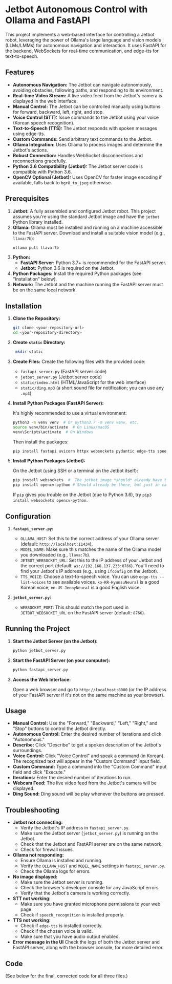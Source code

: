 # Jetbot Autonomous Control with Ollama and FastAPI

This project implements a web-based interface for controlling a Jetbot robot, leveraging the power of Ollama's large language and vision models (LLMs/LMMs) for autonomous navigation and interaction. It uses FastAPI for the backend, WebSockets for real-time communication, and edge-tts for text-to-speech.

## Features

*   **Autonomous Navigation:** The Jetbot can navigate autonomously, avoiding obstacles, following paths, and responding to its environment.
*   **Real-time Video Stream:** A live video feed from the Jetbot's camera is displayed in the web interface.
*   **Manual Control:**  The Jetbot can be controlled manually using buttons for forward, backward, left, right, and stop.
*   **Voice Control (STT):**  Issue commands to the Jetbot using your voice (Korean speech recognition).
*   **Text-to-Speech (TTS):** The Jetbot responds with spoken messages using edge-tts.
*   **Custom Commands:** Send arbitrary text commands to the Jetbot.
*   **Ollama Integration:** Uses Ollama to process images and determine the Jetbot's actions.
*   **Robust Connection:**  Handles WebSocket disconnections and reconnections gracefully.
*   **Python 3.6 Compatibility (Jetbot):** The Jetbot server code is compatible with Python 3.6.
*   **OpenCV Optional (Jetbot):** Uses OpenCV for faster image encoding if available, falls back to `bgr8_to_jpeg` otherwise.

## Prerequisites

1.  **Jetbot:** A fully assembled and configured Jetbot robot.  This project assumes you're using the standard Jetbot image and have the `jetbot` Python library installed.
2.  **Ollama:** Ollama must be installed and running on a machine accessible to the FastAPI server.  Download and install a suitable vision model (e.g., `llava:7b`):
    ```bash
    ollama pull llava:7b
    ```
3.  **Python:**
    *   **FastAPI Server:** Python 3.7+ is recommended for the FastAPI server.
    *   **Jetbot:** Python 3.6 is required on the Jetbot.
4.  **Python Packages:** Install the required Python packages (see "Installation" below).
5.  **Network:** The Jetbot and the machine running the FastAPI server must be on the same local network.

## Installation

1.  **Clone the Repository:**

    ```bash
    git clone <your-repository-url>
    cd <your-repository-directory>
    ```

2.  **Create `static` Directory:**

    ```bash
     mkdir static
    ```
3.  **Create Files:** Create the following files with the provided code:
    *   `fastapi_server.py` (FastAPI server code)
    *   `jetbot_server.py` (Jetbot server code)
    *   `static/index.html` (HTML/JavaScript for the web interface)
    *    `static/ding.mp3` (a short sound file for notification; you can use any `.mp3`)

4.  **Install Python Packages (FastAPI Server):**

    It's highly recommended to use a virtual environment:

    ```bash
    python3 -m venv venv  # Or python3.7 -m venv venv, etc.
    source venv/bin/activate  # On Linux/macOS
    venv\Scripts\activate  # On Windows
    ```

    Then install the packages:

    ```bash
    pip install fastapi uvicorn httpx websockets pydantic edge-tts speechrecognition python-multipart
    ```

5.  **Install Python Packages (Jetbot):**

    On the Jetbot (using SSH or a terminal on the Jetbot itself):

    ```bash
    pip install websockets  #  The jetbot image *should* already have the jetbot package and opencv.
    pip install opencv-python # Should already be there, but just in case.
    ```
    If `pip` gives you trouble on the Jetbot (due to Python 3.6), try `pip3 install websockets opencv-python`.

## Configuration

1.  **`fastapi_server.py`:**
    *   `OLLAMA_HOST`:  Set this to the correct address of your Ollama server (default: `http://localhost:11434`).
    *   `MODEL_NAME`:  Make sure this matches the name of the Ollama model you downloaded (e.g., `llava:7b`).
    *   `JETBOT_WEBSOCKET_URL`:  Set this to the IP address of your Jetbot and the correct port (default: `ws://192.168.137.233:8766`).  You'll need to find your Jetbot's IP address (e.g., using `ifconfig` on the Jetbot).
    *   `TTS_VOICE`: Choose a text-to-speech voice.  You can use `edge-tts --list-voices` to see available voices.  `ko-KR-HyunsuNeural` is a good Korean voice; `en-US-JennyNeural` is a good English voice.

2.  **`jetbot_server.py`:**
    *   `WEBSOCKET_PORT`: This should match the port used in `JETBOT_WEBSOCKET_URL` on the FastAPI server (default: `8766`).

## Running the Project

1.  **Start the Jetbot Server (on the Jetbot):**

    ```bash
    python jetbot_server.py
    ```

2.  **Start the FastAPI Server (on your computer):**

    ```bash
    python fastapi_server.py
    ```

3.  **Access the Web Interface:**

    Open a web browser and go to `http://localhost:8000` (or the IP address of your FastAPI server if it's not on the same machine as your browser).

## Usage

*   **Manual Control:** Use the "Forward," "Backward," "Left," "Right," and "Stop" buttons to control the Jetbot directly.
*   **Autonomous Control:** Enter the desired number of iterations and click "Autonomous."
*   **Describe:** Click "Describe" to get a spoken description of the Jetbot's surroundings.
*   **Voice Control:** Click "Voice Control" and speak a command (in Korean).  The recognized text will appear in the "Custom Command" input field.
*   **Custom Command:** Type a command into the "Custom Command" input field and click "Execute."
*   **Iterations:** Enter the desired number of iterations to run.
*   **Webcam Feed:** The live video feed from the Jetbot's camera will be displayed.
* **Ding Sound:** Ding sound will be play whenever the buttons are pressed.

## Troubleshooting

*   **Jetbot not connecting:**
    *   Verify the Jetbot's IP address in `fastapi_server.py`.
    *   Make sure the Jetbot server (`jetbot_server.py`) is running on the Jetbot.
    *   Check that the Jetbot and FastAPI server are on the same network.
    *   Check for firewall issues.
*   **Ollama not responding:**
    *   Ensure Ollama is installed and running.
    *   Verify the `OLLAMA_HOST` and `MODEL_NAME` settings in `fastapi_server.py`.
    *   Check the Ollama logs for errors.
*   **No image displayed:**
    *   Make sure the Jetbot server is running.
    *   Check the browser's developer console for any JavaScript errors.
    *   Verify that the Jetbot's camera is working correctly.
*  **STT not working**:
    *   Make sure you have granted microphone permissions to your web page.
    * Check if `speech_recognition` is installed properly.
* **TTS not working**:
    * Check if `edge-tts` is installed correctly.
    * Check if the chosen voice is valid.
    * Make sure that you have audio output enabled.
* **Error message in the UI** Check the logs of both the Jetbot server and FastAPI server, along with the browser console, for more detailed error.

## Code

(See below for the final, corrected code for all three files.)
